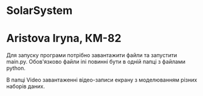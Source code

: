 # SolarSystem

# Aristova Iryna, КМ-82

Для запуску програми потрібно завантажити файли та запустити main.py. Обов'язково файли ini повинні бути в одній папці з файлами python.

В папці Video завантаженні відео-записи екрану з моделюванням різних наборів даних.
